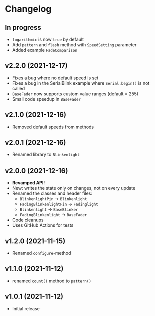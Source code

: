# Changelog

## In progress

- `logarithmic` is now `true` by default
- Add `pattern` and `flash` method with `SpeedSetting` parameter
- Added example `FadeComparison`

## v2.2.0 (2021-12-17)

- Fixes a bug where no default speed is set
- Fixes a bug in the SerialBlink example where `Serial.begin()` is not called
- `BaseFader` now supports custom value ranges (default = 255)
- Small code speedup in `BaseFader`

## v2.1.0 (2021-12-16)

- Removed default speeds from methods

## v2.0.1 (2021-12-16)

- Renamed library to `Blinkenlight`

## v2.0.0 (2021-12-16)

- **Revamped API!**
- New: writes the state only on changes, not on every update
- Renamed the classes and header files:
  - `BlinkenlightPin` -> `Blinkenlight`
  - `FadingBlinkenlightPin` -> `Fadinglight`
  - `Blinkenlight` -> `BaseBlinker`
  - `FadingBlinkenlight` -> `BaseFader`
- Code cleanups
- Uses GitHub Actions for tests

## v1.2.0 (2021-11-15)

- Renamed `configure`-method

## v1.1.0 (2021-11-12)

- renamed `count()` method to `pattern()`

## v1.0.1 (2021-11-12)

- Initial release
